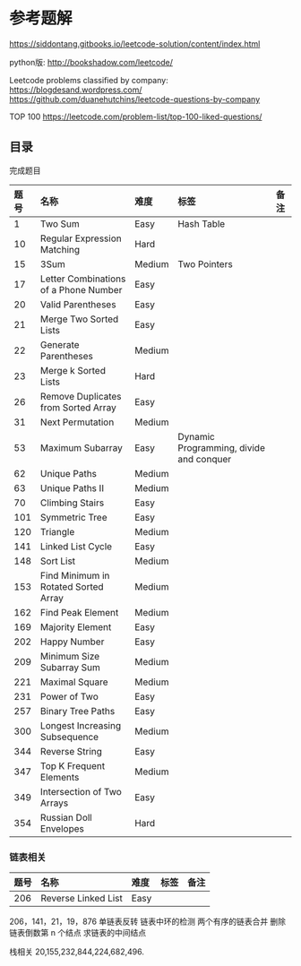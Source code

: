 # 参考题解

https://siddontang.gitbooks.io/leetcode-solution/content/index.html

python版: http://bookshadow.com/leetcode/

Leetcode problems classified by company:
https://blogdesand.wordpress.com/
https://github.com/duanehutchins/leetcode-questions-by-company

TOP 100 https://leetcode.com/problem-list/top-100-liked-questions/


## 目录

完成题目


|题号|名称|难度|标签|备注|
|:----|:----|:----|:----|:----|
|1|Two Sum|Easy|Hash Table||
|10|Regular Expression Matching|Hard|||
|15|3Sum|Medium|Two Pointers||
|17|Letter Combinations of a Phone Number|Easy|||
|20|Valid Parentheses|Easy|||
|21|Merge Two Sorted Lists|Easy|||
|22|Generate Parentheses|Medium|||
|23|Merge k Sorted Lists|Hard|||
|26|Remove Duplicates from Sorted Array|Easy|||
|31|Next Permutation|Medium|||
|53|Maximum Subarray|Easy|Dynamic Programming, divide and conquer ||
|62|Unique Paths|Medium|||
|63|Unique Paths II|Medium|||
|70|Climbing Stairs|Easy|||
|101|Symmetric Tree|Easy|||
|120|Triangle|Medium|||
|141|Linked List Cycle|Easy|||
|148|Sort List|Medium|||
|153|Find Minimum in Rotated Sorted Array|Medium|||
|162|Find Peak Element|Medium|||
|169|Majority Element|Easy|||
|202|Happy Number|Easy|||
|209|Minimum Size Subarray Sum|Medium|||
|221|Maximal Square|Medium|||
|231|Power of Two|Easy|||
|257|Binary Tree Paths|Easy|||
|300|Longest Increasing Subsequence|Medium|||
|344|Reverse String|Easy|||
|347|Top K Frequent Elements|Medium|||
|349|Intersection of Two Arrays|Easy|||
|354|Russian Doll Envelopes|Hard|||



### 链表相关

|题号|名称|难度|标签|备注|
|:----|:----|:----|:----|:----|
|206|Reverse Linked List|Easy|||


206，141，21，19，876
单链表反转
链表中环的检测
两个有序的链表合并
删除链表倒数第 n 个结点
求链表的中间结点


栈相关 20,155,232,844,224,682,496.
